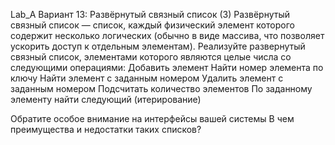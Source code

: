 Lab_A Вариант 13: Развёрнутый связный список (3)
Развёрнутый связный список — список, каждый физический элемент которого содержит несколько
логических (обычно в виде массива, что позволяет ускорить доступ к отдельным элементам).
Реализуйте развернутый связный список, элементами которого являются целые числа со
следующими операциями:
Добавить элемент
Найти номер элемента по ключу
Найти элемент с заданным номером
Удалить элемент с заданным номером
Подсчитать количество элементов
По заданному элементу найти следующий (итерирование)

Обратите особое внимание на интерфейсы вашей системы
В чем преимущества и недостатки таких списков?